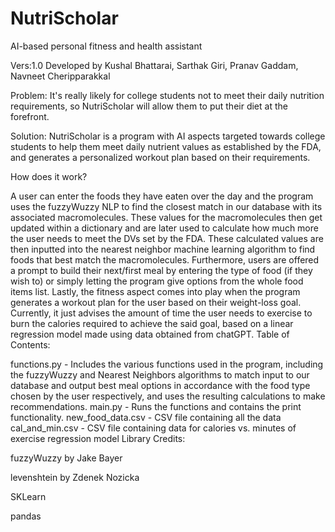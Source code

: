 # NutriScholar

AI-based personal fitness and health assistant

Vers:1.0 Developed by Kushal Bhattarai, Sarthak Giri, Pranav Gaddam, Navneet Cheripparakkal

Problem: It's really likely for college students not to meet their daily nutrition requirements, so NutriScholar will allow them to put their diet at the forefront.

Solution: NutriScholar is a program with AI aspects targeted towards college students to help them meet daily nutrient values as established by the FDA, and generates a personalized workout plan based on their requirements.

How does it work?

A user can enter the foods they have eaten over the day and the program uses the fuzzyWuzzy NLP to find the closest match in our database with its associated macromolecules. These values for the macromolecules then get updated within a dictionary and are later used to calculate how much more the user needs to meet the DVs set by the FDA. These calculated values are then inputted into the nearest neighbor machine learning algorithm to find foods that best match the macromolecules.
Furthermore, users are offered a prompt to build their next/first meal by entering the type of food (if they wish to) or simply letting the program give options from the whole food items list.
Lastly, the fitness aspect comes into play when the program generates a workout plan for the user based on their weight-loss goal. Currently, it just advises the amount of time the user needs to exercise to burn the calories required to achieve the said goal, based on a linear regression model made using data obtained from chatGPT.
Table of Contents:

functions.py - Includes the various functions used in the program, including the fuzzyWuzzy and Nearest Neighbors algorithms to match input to our database and output best meal options in accordance with the food type chosen by the user respectively, and uses the resulting calculations to make recommendations.
main.py - Runs the functions and contains the print functionality.
new_food_data.csv - CSV file containing all the data
cal_and_min.csv - CSV file containing data for calories vs. minutes of exercise regression model
Library Credits:

fuzzyWuzzy by Jake Bayer

levenshtein by Zdenek Nozicka

SKLearn

pandas
